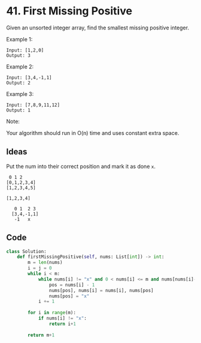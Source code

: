 # 41. First Missing Positive

Given an unsorted integer array, find the smallest missing positive integer.

Example 1:

```
Input: [1,2,0]
Output: 3
```

Example 2:

```
Input: [3,4,-1,1]
Output: 2
```

Example 3:

```
Input: [7,8,9,11,12]
Output: 1
```

Note:

Your algorithm should run in O(n) time and uses constant extra space.

## Ideas

Put the num into their correct position and mark it as done `x`. 

```
 0 1 2 
[0,1,2,3,4]
[1,2,3,4,5]
  
[1,2,3,4]

   0 1  2 3
  [3,4,-1,1]
   -1   x
```

## Code

``` python
class Solution:
    def firstMissingPositive(self, nums: List[int]) -> int:
        m = len(nums)
        i = j = 0
        while i < m:
            while nums[i] != "x" and 0 < nums[i] <= m and nums[nums[i]-1] != "x":
                pos = nums[i] - 1
                nums[pos], nums[i] = nums[i], nums[pos]
                nums[pos] = "x"
            i += 1
        
        for i in range(m):
            if nums[i] != "x":
                return i+1
        
        return m+1
    
```